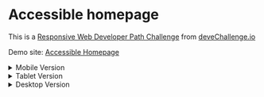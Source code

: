 # Accessible homepage

This is a [Responsive Web Developer Path Challenge](https://devchallenges.io/challenge/simple-hompage-alarado) from [deveChallenge.io](https://devchallenges.io)

Demo site: [Accessible Homepage](https://alberto-rj.github.io/accessible-homepage/index.html)

<details>
  <summary>Mobile Version</summary>
  <img alt="Mobile Screenshot" src="screenshot/screenshot-mobile.png">
</details>

<details>
  <summary>Tablet Version</summary> 
  <img src="screenshot/screenshot-tablet.png" alt="Tablet Screenshot">
</details>

<details>
  <summary>Desktop Version</summary> 
  <img alt="Desktop Screenshot" src="screenshot/screenshot-desktop.png">
</details>
